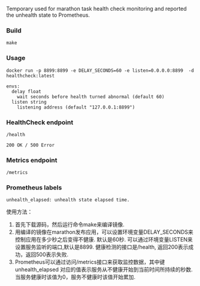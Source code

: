 Temporary used for marathon task health check monitoring and reported the unhealth state to Prometheus.

### Build
```
make
```

### Usage 
```
docker run -p 8899:8899 -e DELAY_SECONDS=60 -e listen=0.0.0.0:8899  -d healthcheck:latest
```

```
envs:
  delay float
    wait seconds before health turned abnormal (default 60)
  listen string
    listening address (default "127.0.0.1:8899")
```

### HealthCheck endpoint
```
/health 

200 OK / 500 Error
```
### Metrics endpoint
```
/metrics
```

### Prometheus labels

```
unhealth_elapsed: unhealth state elapsed time.
```

使用方法：

1. 首先下载源码，然后运行命令make来编译镜像.
2. 用编译的镜像在marathon发布应用，可以设置环境变量DELAY_SECONDS来控制应用在多少秒之后变得不健康. 默认是60秒. 可以通过环境变量LISTEN来设置服务监听的端口,默认是8899. 健康检测的接口是/health, 返回200表示成功，返回500表示失败.
3. Prometheus可以通过访问/metrics接口来获取监控数据，其中键unhealth_elapsed 对应的值表示服务从不健康开始到当前时间所持续的秒数. 当服务健康时该值为0，服务不健康时该值开始累加. 

